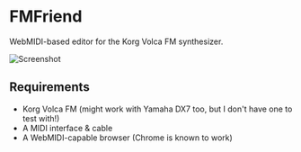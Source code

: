 # FMFriend

WebMIDI-based editor for the Korg Volca FM synthesizer.

![Screenshot](http://static.foldplop.com/misc/fmfriend.png)

## Requirements

* Korg Volca FM (might work with Yamaha DX7 too, but I don't have one to test with!)
* A MIDI interface & cable
* A WebMIDI-capable browser (Chrome is known to work)
